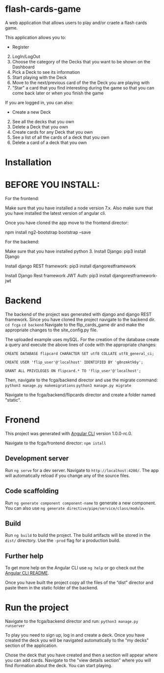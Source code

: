 ﻿# flash-cards-game
A web application that allows users to play and/or craete a flash cards game.

This application allows you to:
-   Register
2. LogIn/LogOut
3. Choose the category of the Decks that you want to be shown on the Dashboard
4. Pick a Deck to see its information 
5. Start playing with the Deck
6. Move to the next/previous card of the the Deck you are playing with
7. "Star" a card that you find interesting during the game so that you can come back later or when you finish the game

If you are logged in, you can also:
-  Create a new Deck
2. See all the decks that you own
3. Delete a Deck that you own
4. Create cards for any Deck that you own
5. See a list of all the cards of a deck that you own
6. Delete a card of a deck that you own 

# Installation

# BEFORE YOU INSTALL:
For the frontend:

Make sure that you have installed a node version 7.x.
Also make sure that you have installed the latest version of angular cli.

Once you have cloned the app move to the frontend director:

npm install ng2-bootstrap bootstrap –save

For the backend:

Make sure that you have installed python 3.
Install Django:
pip3 install Django

Install django REST framework:
pip3 install djangorestframework

Install Django Rest framework JWT Auth:
pip3 install djangorestframework-jwt

# Backend

The backend of the project was generated with django and django REST framework.
Since you have cloned the project navigate to the backend dir.
`cd fcga`
`cd backend`
Navigate to the flip_cards_game dir and make the appropriate changes to the site_config.py file.

The uploaded example uses mySQL. For the creation of the database create a query and execute the above lines of code with the appropriate changes:

`CREATE DATABASE flipcard CHARACTER SET utf8 COLLATE utf8_general_ci;`

`CREATE USER 'flip_user'@'localhost' IDENTIFIED BY 'g8nzmktk6y';`

`GRANT ALL PRIVILEGES ON flipcard.* TO 'flip_user'@'localhost';`

Then, navigate to the fcga/backend director and use the migrate command:
`python3 manage.py makemigrations`
`python3 manage.py migrate`


Navigate to the fcga/backend/flipcards director and create a folder named "static". 

# Fronend

This project was generated with [Angular CLI](https://github.com/angular/angular-cli) version 1.0.0-rc.0.

Navigate to the fcga/frontend director:
`npm istall`

## Development server
Run `ng serve` for a dev server. Navigate to `http://localhost:4200/`. The app will automatically reload if you change any of the source files.

## Code scaffolding

Run `ng generate component component-name` to generate a new component. You can also use `ng generate directive/pipe/service/class/module`.

## Build

Run `ng build` to build the project. The build artifacts will be stored in the `dist/` directory. Use the `-prod` flag for a production build.


## Further help

To get more help on the Angular CLI use `ng help` or go check out the [Angular CLI README](https://github.com/angular/angular-cli/blob/master/README.md).


Once you have built the project copy all the files of the “dist” director and paste them in the static folder of the backend.


# Run the project
Navigate to the fcga/backend director and run:
`python3 manage.py runserver`

To play you need to sign up, log in and create a deck. Once you have created the deck you will be navigated automatically to the "my decks" section of the application. 

Chose the deck that you have created and then a section will appear where you can add cards. Navigate to the "view details section" where you will find iformation about the deck. You can start playing. 
